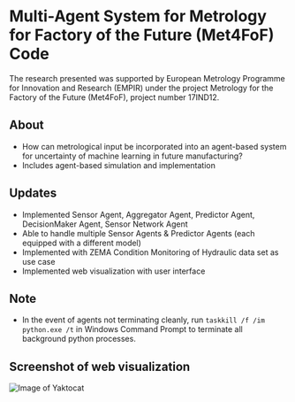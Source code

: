# Multi-Agent System for Metrology for Factory of the Future (Met4FoF) Code
The research presented was supported by European Metrology Programme for Innovation and Research (EMPIR) under the project Metrology for the Factory of the Future (Met4FoF), project number 17IND12.

About
---
 - How can metrological input be incorporated into an agent-based system for uncertainty of machine learning in future manufacturing?
 - Includes agent-based simulation and implementation


Updates
---
 - Implemented Sensor Agent, Aggregator Agent, Predictor Agent, DecisionMaker Agent, Sensor Network Agent
 - Able to handle multiple Sensor Agents & Predictor Agents (each equipped with a different model)
 - Implemented with ZEMA Condition Monitoring of Hydraulic data set as use case
 - Implemented web visualization with user interface


Note
---
 - In the event of agents not terminating cleanly, run ```taskkill /f /im python.exe /t``` in Windows Command Prompt to terminate all background python processes.

## Screenshot of web visualization
![Image of Yaktocat](https://github.com/bangxiangyong/agentMet4FoF/blob/master/screenshot_met4fof.png)
